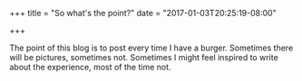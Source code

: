 +++
title = "So what's the point?"
date = "2017-01-03T20:25:19-08:00"

+++

The point of this blog is to post every time I have a burger. Sometimes there will be pictures, sometimes not. Sometimes I might feel inspired to write about the experience, most of the time not.